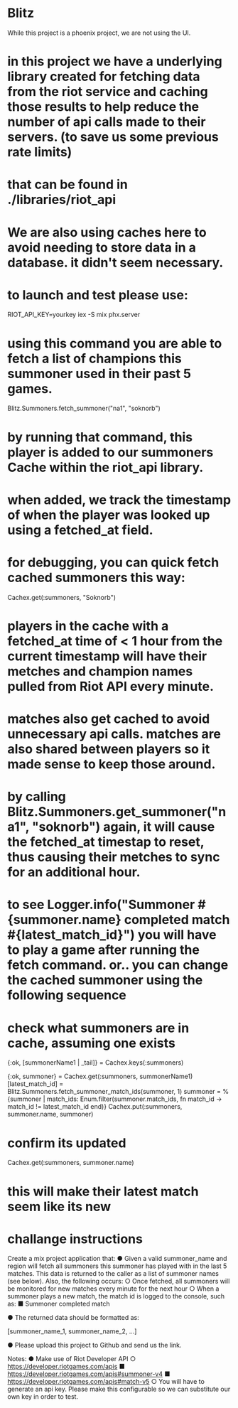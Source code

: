 # Blitz

While this project is a phoenix project, we are not using the UI.

# in this project we have a underlying library created for fetching data from the riot service and caching those results to help reduce the number of api calls made to their servers. (to save us some previous rate limits)

# that can be found in ./libraries/riot_api

# We are also using caches here to avoid needing to store data in a database. it didn't seem necessary.

# to launch and test please use:

RIOT_API_KEY=yourkey iex -S mix phx.server

# using this command you are able to fetch a list of champions this summoner used in their past 5 games.

Blitz.Summoners.fetch_summoner("na1", "soknorb")

# by running that command, this player is added to our summoners Cache within the riot_api library.

# when added, we track the timestamp of when the player was looked up using a fetched_at field.

# for debugging, you can quick fetch cached summoners this way:

Cachex.get(:summoners, "Soknorb")

# players in the cache with a fetched_at time of < 1 hour from the current timestamp will have their metches and champion names pulled from Riot API every minute.

# matches also get cached to avoid unnecessary api calls. matches are also shared between players so it made sense to keep those around.

# by calling Blitz.Summoners.get_summoner("na1", "soknorb") again, it will cause the fetched_at timestap to reset, thus causing their metches to sync for an additional hour.

# to see Logger.info("Summoner #{summoner.name} completed match #{latest_match_id}") you will have to play a game after running the fetch command. or.. you can change the cached summoner using the following sequence

# check what summoners are in cache, assuming one exists

{:ok, [summonerName1 | _tail]} = Cachex.keys(:summoners)

{:ok, summoner} = Cachex.get(:summoners, summonerName1)
[latest_match_id] = Blitz.Summoners.fetch_summoner_match_ids(summoner, 1)
summoner = %{summoner | match_ids: Enum.filter(summoner.match_ids, fn match_id -> match_id != latest_match_id end)}
Cachex.put(:summoners, summoner.name, summoner)

# confirm its updated

Cachex.get(:summoners, summoner.name)

# this will make their latest match seem like its new

# challange instructions

Create a mix project application that:
● Given a valid summoner_name and region will fetch all summoners this summoner
has played with in the last 5 matches. This data is returned to the caller as a list of
summoner names (see below). Also, the following occurs:
○ Once fetched, all summoners will be monitored for new matches every minute for
the next hour
○ When a summoner plays a new match, the match id is logged to the console,
such as:
■ Summoner <summoner name> completed match <match id>

● The returned data should be formatted as:

[summoner_name_1, summoner_name_2, ...]

●
Please upload this project to Github and send us the link.

Notes:
● Make use of Riot Developer API
○ https://developer.riotgames.com/apis
■ https://developer.riotgames.com/apis#summoner-v4
■ https://developer.riotgames.com/apis#match-v5
○ You will have to generate an api key. Please make this configurable so we can
substitute our own key in order to test.
